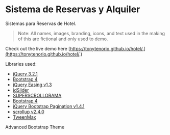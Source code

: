 # Sistema de Reservas y Alquiler

Sistemas para Reservas de Hotel.

> Note: All names, images, branding, icons, and text used in the making of this are fictional and only used to demo.

Check out the live demo here [https://tonytenorio.github.io/hotel/.](https://tonytenorio.github.io/hotel/.)

Libraries used:

- [jQuery 3.2.1](http://jquery.com/)
- [Bootstrap 4](https://v4-alpha.getbootstrap.com/)
- [jQuery Easing v1.3](http://gsgd.co.uk/sandbox/jquery/easing/)
- [jdSlider](https://github.com/jadenspace/jdSlider/)
- [SUPERSCROLLORAMA](http://www.greensock.com)
- [Bootstrap 4](https://v4-alpha.getbootstrap.com/)
- [jQuery Bootstrap Pagination v1.4.1](https://github.com/esimakin/twbs-pagination)
- [scrollup v2.4.0](http://markgoodyear.com/labs/scrollup/)
- [TweenMax](http://www.greensock.com)


Advanced Bootstrap Theme
